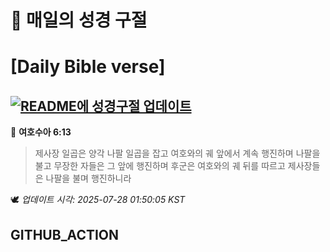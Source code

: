 # 🙏 매일의 성경 구절
# [Daily Bible verse]
## [![README에 성경구절 업데이트](https://github.com/DONGSUKA/first_test/actions/workflows/update-readme-bible.yml/badge.svg)](https://github.com/DONGSUKA/first_test/actions/workflows/update-readme-bible.yml)
<!-- START_BIBLE_VERSE -->
📖 **여호수아 6:13**
> 제사장 일곱은 양각 나팔 일곱을 잡고 여호와의 궤 앞에서 계속 행진하며 나팔을 불고 무장한 자들은 그 앞에 행진하며 후군은 여호와의 궤 뒤를 따르고 제사장들은 나팔을 불며 행진하니라

🕊️ _업데이트 시각: 2025-07-28 01:50:05 KST_
  <!-- END_BIBLE_VERSE -->
## GITHUB_ACTION
